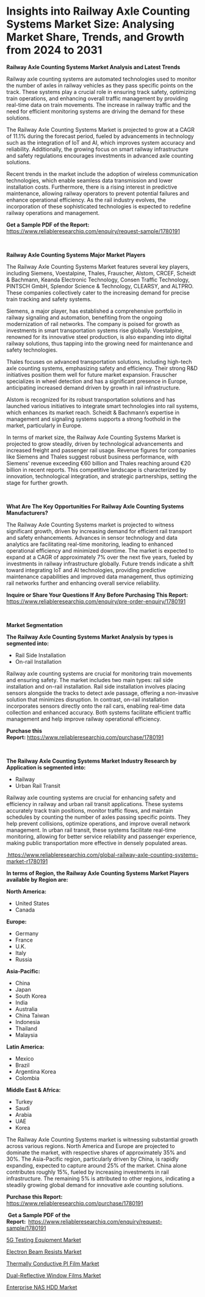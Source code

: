 <p><h1>Insights into Railway Axle Counting Systems Market Size: Analysing Market Share, Trends, and Growth from 2024 to 2031</h1></p><p><strong>Railway Axle Counting Systems Market Analysis and Latest Trends</strong></p>
<p><p>Railway axle counting systems are automated technologies used to monitor the number of axles in railway vehicles as they pass specific points on the track. These systems play a crucial role in ensuring track safety, optimizing train operations, and enhancing overall traffic management by providing real-time data on train movements. The increase in railway traffic and the need for efficient monitoring systems are driving the demand for these solutions.</p><p>The Railway Axle Counting Systems Market is projected to grow at a CAGR of 11.1% during the forecast period, fueled by advancements in technology such as the integration of IoT and AI, which improves system accuracy and reliability. Additionally, the growing focus on smart railway infrastructure and safety regulations encourages investments in advanced axle counting solutions. </p><p>Recent trends in the market include the adoption of wireless communication technologies, which enable seamless data transmission and lower installation costs. Furthermore, there is a rising interest in predictive maintenance, allowing railway operators to prevent potential failures and enhance operational efficiency. As the rail industry evolves, the incorporation of these sophisticated technologies is expected to redefine railway operations and management.</p></p>
<p><strong>Get a Sample PDF of the Report:&nbsp;</strong> <a href="https://www.reliableresearchiq.com/enquiry/request-sample/1780191?utm_campaign=1087&utm_medium=2&utm_source=Github&utm_content=ia&utm_term=19122024&utm_id=railway-axle-counting-systems">https://www.reliableresearchiq.com/enquiry/request-sample/1780191</a></p>
<p>&nbsp;</p>
<p><strong>Railway Axle Counting Systems Major Market Players</strong></p>
<p><p>The Railway Axle Counting Systems Market features several key players, including Siemens, Voestalpine, Thales, Frauscher, Alstom, CRCEF, Scheidt & Bachmann, Keanda Electronic Technology, Consen Traffic Technology, PINTSCH GmbH, Splendor Science & Technology, CLEARSY, and ALTPRO. These companies collectively cater to the increasing demand for precise train tracking and safety systems.</p><p>Siemens, a major player, has established a comprehensive portfolio in railway signaling and automation, benefiting from the ongoing modernization of rail networks. The company is poised for growth as investments in smart transportation systems rise globally. Voestalpine, renowned for its innovative steel production, is also expanding into digital railway solutions, thus tapping into the growing need for maintenance and safety technologies.</p><p>Thales focuses on advanced transportation solutions, including high-tech axle counting systems, emphasizing safety and efficiency. Their strong R&D initiatives position them well for future market expansion. Frauscher specializes in wheel detection and has a significant presence in Europe, anticipating increased demand driven by growth in rail infrastructure.</p><p>Alstom is recognized for its robust transportation solutions and has launched various initiatives to integrate smart technologies into rail systems, which enhances its market reach. Scheidt & Bachmann’s expertise in management and signaling systems supports a strong foothold in the market, particularly in Europe.</p><p>In terms of market size, the Railway Axle Counting Systems Market is projected to grow steadily, driven by technological advancements and increased freight and passenger rail usage. Revenue figures for companies like Siemens and Thales suggest robust business performance, with Siemens' revenue exceeding €60 billion and Thales reaching around €20 billion in recent reports. This competitive landscape is characterized by innovation, technological integration, and strategic partnerships, setting the stage for further growth.</p></p>
<p>&nbsp;</p>
<p><strong>What Are The Key Opportunities For Railway Axle Counting Systems Manufacturers?</strong></p>
<p><p>The Railway Axle Counting Systems market is projected to witness significant growth, driven by increasing demand for efficient rail transport and safety enhancements. Advances in sensor technology and data analytics are facilitating real-time monitoring, leading to enhanced operational efficiency and minimized downtime. The market is expected to expand at a CAGR of approximately 7% over the next five years, fueled by investments in railway infrastructure globally. Future trends indicate a shift toward integrating IoT and AI technologies, providing predictive maintenance capabilities and improved data management, thus optimizing rail networks further and enhancing overall service reliability.</p></p>
<p><strong>Inquire or Share Your Questions If Any Before Purchasing This Report:</strong> <a href="https://www.reliableresearchiq.com/enquiry/pre-order-enquiry/1780191?utm_campaign=1087&utm_medium=2&utm_source=Github&utm_content=ia&utm_term=19122024&utm_id=railway-axle-counting-systems">https://www.reliableresearchiq.com/enquiry/pre-order-enquiry/1780191</a></p>
<p>&nbsp;</p>
<p><strong>Market Segmentation</strong></p>
<p><strong>The Railway Axle Counting Systems Market Analysis by types is segmented into:</strong></p>
<p><ul><li>Rail Side Installation</li><li>On-rail Installation</li></ul></p>
<p><p>Railway axle counting systems are crucial for monitoring train movements and ensuring safety. The market includes two main types: rail side installation and on-rail installation. Rail side installation involves placing sensors alongside the tracks to detect axle passage, offering a non-invasive solution that minimizes disruption. In contrast, on-rail installation incorporates sensors directly onto the rail cars, enabling real-time data collection and enhanced accuracy. Both systems facilitate efficient traffic management and help improve railway operational efficiency.</p></p>
<p><strong>Purchase this Report:&nbsp;</strong><a href="https://www.reliableresearchiq.com/purchase/1780191?utm_campaign=1087&utm_medium=2&utm_source=Github&utm_content=ia&utm_term=19122024&utm_id=railway-axle-counting-systems">https://www.reliableresearchiq.com/purchase/1780191</a></p>
<p>&nbsp;</p>
<p><strong>The Railway Axle Counting Systems Market Industry Research by Application is segmented into:</strong></p>
<p><ul><li>Railway</li><li>Urban Rail Transit</li></ul></p>
<p><p>Railway axle counting systems are crucial for enhancing safety and efficiency in railway and urban rail transit applications. These systems accurately track train positions, monitor traffic flows, and maintain schedules by counting the number of axles passing specific points. They help prevent collisions, optimize operations, and improve overall network management. In urban rail transit, these systems facilitate real-time monitoring, allowing for better service reliability and passenger experience, making public transportation more effective in densely populated areas.</p></p>
<p><a href="https://www.reliableresearchiq.com/global-railway-axle-counting-systems-market-r1780191?utm_campaign=1087&utm_medium=2&utm_source=Github&utm_content=ia&utm_term=19122024&utm_id=railway-axle-counting-systems">&nbsp;https://www.reliableresearchiq.com/global-railway-axle-counting-systems-market-r1780191</a></p>
<p><strong>In terms of Region, the Railway Axle Counting Systems Market Players available by Region are:</strong></p>
<p>
    <p> <strong> North America: </strong>
        <ul>
            <li>United States</li>
            <li>Canada</li>
        </ul>
        </p> 
    <p> <strong> Europe: </strong>
        <ul>
            <li>Germany</li>
            <li>France</li>
            <li>U.K.</li>
            <li>Italy</li>
            <li>Russia</li>
        </ul>
        </p> 
    <p> <strong> Asia-Pacific: </strong>
        <ul>
            <li>China</li>
            <li>Japan</li>
            <li>South Korea</li>
            <li>India</li>
            <li>Australia</li>
            <li>China Taiwan</li>
            <li>Indonesia</li>
            <li>Thailand</li>
            <li>Malaysia</li>
        </ul>
        </p> 
    <p> <strong> Latin America: </strong>
        <ul>
            <li>Mexico</li>
            <li>Brazil</li>
            <li>Argentina Korea</li>
            <li>Colombia</li>
        </ul>
        </p> 
    <p> <strong> Middle East & Africa: </strong>
        <ul>
            <li>Turkey</li>
            <li>Saudi</li>
            <li>Arabia</li>
            <li>UAE</li>
            <li>Korea</li>
        </ul>
    </p>
    </p>
<p><p>The Railway Axle Counting Systems market is witnessing substantial growth across various regions. North America and Europe are projected to dominate the market, with respective shares of approximately 35% and 30%. The Asia-Pacific region, particularly driven by China, is rapidly expanding, expected to capture around 25% of the market. China alone contributes roughly 15%, fueled by increasing investments in rail infrastructure. The remaining 5% is attributed to other regions, indicating a steadily growing global demand for innovative axle counting solutions.</p></p>
<p><strong>Purchase this Report: </strong><a href="https://www.reliableresearchiq.com/purchase/1780191?utm_campaign=1087&utm_medium=2&utm_source=Github&utm_content=ia&utm_term=19122024&utm_id=railway-axle-counting-systems">https://www.reliableresearchiq.com/purchase/1780191</a></p>
<p>&nbsp;<strong>Get a Sample PDF of the Report:&nbsp;&nbsp;</strong><a href="https://www.reliableresearchiq.com/enquiry/request-sample/1780191?utm_campaign=1087&utm_medium=2&utm_source=Github&utm_content=ia&utm_term=19122024&utm_id=railway-axle-counting-systems">https://www.reliableresearchiq.com/enquiry/request-sample/1780191</a></p>
<p><strong></strong></p>
<p><p><a href="https://www.linkedin.com/pulse/forecast-report-5g-testing-equipment-industry-expected-w5w6f?utm_campaign=1087&utm_medium=2&utm_source=Github&utm_content=ia&utm_term=19122024&utm_id=railway-axle-counting-systems">5G Testing Equipment Market</a></p><p><a href="https://www.linkedin.com/pulse/electron-beam-resists-market-growth-expected-129-cagr-from-wm8ae?utm_campaign=1087&utm_medium=2&utm_source=Github&utm_content=ia&utm_term=19122024&utm_id=railway-axle-counting-systems">Electron Beam Resists Market</a></p><p><a href="https://github.com/manesros8/Market-Research-Report-List-1/blob/main/thermally-conductive-pi-film-market.md?utm_campaign=1087&utm_medium=2&utm_source=Github&utm_content=ia&utm_term=19122024&utm_id=railway-axle-counting-systems">Thermally Conductive PI Film Market</a></p><p><a href="https://github.com/ulyssacrayne00231/Market-Research-Report-List-1/blob/main/dual-reflective-window-films-market.md?utm_campaign=1087&utm_medium=2&utm_source=Github&utm_content=ia&utm_term=19122024&utm_id=railway-axle-counting-systems">Dual-Reflective Window Films Market</a></p><p><a href="https://www.linkedin.com/pulse/understanding-108-cagrforecast-enterprise-nas-hdd-industry-5d0ye?utm_campaign=1087&utm_medium=2&utm_source=Github&utm_content=ia&utm_term=19122024&utm_id=railway-axle-counting-systems">Enterprise NAS HDD Market</a></p></p>